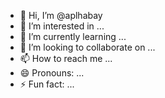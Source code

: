 - 👋 Hi, I’m @aplhabay
- 👀 I’m interested in ...
- 🌱 I’m currently learning ...
- 💞️ I’m looking to collaborate on ...
- 📫 How to reach me ...
- 😄 Pronouns: ...
- ⚡ Fun fact: ...

<!---
aplhabay/aplhabay is a ✨ special ✨ repository because its `README.md` (this file) appears on your GitHub profile.
You can click the Preview link to take a look at your changes.
--->
